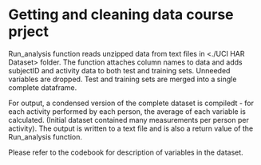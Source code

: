 Getting and cleaning data course prject
=======

Run_analysis function reads unzipped data from text files in <./UCI HAR Dataset> folder.
The function attaches column names to data and adds subjectID and activity data to 
both test and training sets. Unneeded variables are dropped.
Test and training sets are merged into a single complete dataframe. 

For output, a condensed version of the complete dataset is compiledt - for each activity 
performed by each person, the average of each variable is calculated. 
(Initial dataset contained many measurements per person per activity).
The output is written to a text file and is also a return value of the Run_analysis function.

Please refer to the codebook for description of variables in the dataset.

